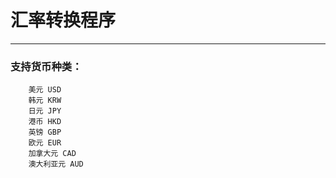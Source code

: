 # 汇率转换程序
---
### 支持货币种类：
        美元 USD
        韩元 KRW
        日元 JPY
	    港币 HKD
	    英镑 GBP
	    欧元 EUR
	    加拿大元 CAD
	    澳大利亚元 AUD
		